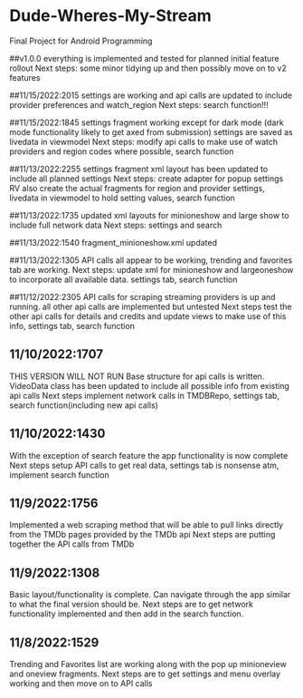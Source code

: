 # Dude-Wheres-My-Stream
Final Project for Android Programming

##v1.0.0
everything is implemented and tested for planned initial feature rollout
Next steps: some minor tidying up and then possibly move on to v2 features

##11/15/2022:2015
settings are working and api calls are updated to include provider preferences and watch_region
Next steps: search function!!!

##11/15/2022:1845
settings fragment working except for dark mode (dark mode functionality likely to get axed from submission) settings are saved as livedata in viewmodel
Next steps: modify api calls to make use of watch providers and region codes where possible, search function

##11/13/2022:2255
settings fragment xml layout has been updated to include all planned settings
Next steps: create adapter for popup settings RV also create the actual fragments for region and provider settings, livedata in viewmodel to hold setting values, search function

##11/13/2022:1735
updated xml layouts for minioneshow and large show to include full network data
Next steps: settings and search

##11/13/2022:1540
fragment_minioneshow.xml updated

##11/13/2022:1305
API calls all appear to be working, trending and favorites tab are working.
Next steps: update xml for minioneshow and largeoneshow to incorporate all available data. settings tab, search function

##11/12/2022:2305
API calls for scraping streaming providers is up and running. all other api calls are implemented but untested
Next steps test the other api calls for details and credits and update views to make use of this info, settings tab, search function 

## 11/10/2022:1707
THIS VERSION WILL NOT RUN
Base structure for api calls is written. VideoData class has been updated to include all possible info from existing api calls
Next steps implement network calls in TMDBRepo, settings tab, search function(including new api calls)

## 11/10/2022:1430
With the exception of search feature the app functionality is now complete
Next steps setup API calls to get real data, settings tab is nonsense atm, implement search function

## 11/9/2022:1756
Implemented a web scraping method that will be able to pull links directly from the TMDb pages provided by the TMDb api
Next steps are putting together the API calls from TMDb

## 11/9/2022:1308
Basic layout/functionality is complete. Can navigate through the app similar to what the final version should be.
Next steps are to get network functionality implemented and then add in the search function.

## 11/8/2022:1529
Trending and Favorites list are working along with the pop up minioneview and oneview fragments.
Next steps are to get settings and menu overlay working and then move on to API calls
                         